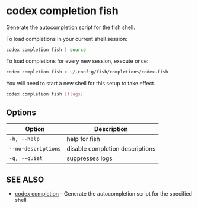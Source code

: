 # codex completion fish

Generate the autocompletion script for the fish shell.

To load completions in your current shell session:

```bash
codex completion fish | source
```

To load completions for every new session, execute once:

```bash
codex completion fish > ~/.config/fish/completions/codex.fish
```

You will need to start a new shell for this setup to take effect.


```bash
codex completion fish [flags]
```

## Options

<!-- Markdown Table of Options -->
| Option | Description |
| --- | --- |
| `-h, --help` | help for fish |
| `--no-descriptions` | disable completion descriptions |
| `-q, --quiet` | suppresses logs |

## SEE ALSO

* [codex completion](codex_completion.md)	 - Generate the autocompletion script for the specified shell

